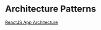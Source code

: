 # Architecture Patterns
[ReactJS App Architecture](https://medium.com/@Xourse/reactjs-app-architecture-7a33d7ae9834)